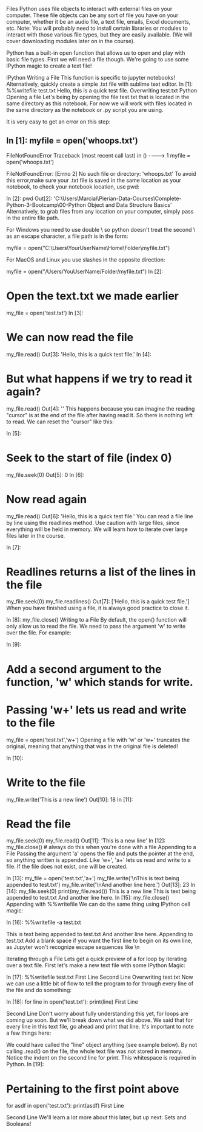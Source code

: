 Files
Python uses file objects to interact with external files on your computer. These file objects can be any sort of file you have on your computer, whether it be an audio file, a text file, emails, Excel documents, etc. Note: You will probably need to install certain libraries or modules to interact with those various file types, but they are easily available. (We will cover downloading modules later on in the course).

Python has a built-in open function that allows us to open and play with basic file types. First we will need a file though. We're going to use some IPython magic to create a text file!

IPython Writing a File
This function is specific to jupyter notebooks! Alternatively, quickly create a simple .txt file with sublime text editor.
In [1]:
%%writefile test.txt
Hello, this is a quick test file.
Overwriting test.txt
Python Opening a file
Let's being by opening the file test.txt that is located in the same directory as this notebook. For now we will work with files located in the same directory as the notebook or .py script you are using.

It is very easy to get an error on this step:

In [1]:
myfile = open('whoops.txt')
---------------------------------------------------------------------------
FileNotFoundError                         Traceback (most recent call last)
<ipython-input-1-dafe28ee473f> in <module>()
----> 1 myfile = open('whoops.txt')

FileNotFoundError: [Errno 2] No such file or directory: 'whoops.txt'
To avoid this error,make sure your .txt file is saved in the same location as your notebook, to check your notebook location, use pwd:

In [2]:
pwd
Out[2]:
'C:\\Users\\Marcial\\Pierian-Data-Courses\\Complete-Python-3-Bootcamp\\00-Python Object and Data Structure Basics'
Alternatively, to grab files from any location on your computer, simply pass in the entire file path.

For Windows you need to use double \ so python doesn't treat the second \ as an escape character, a file path is in the form:

myfile = open("C:\\Users\\YourUserName\\Home\\Folder\\myfile.txt")

For MacOS and Linux you use slashes in the opposite direction:

myfile = open("/Users/YouUserName/Folder/myfile.txt")
In [2]:
# Open the text.txt we made earlier
my_file = open('test.txt')
In [3]:
# We can now read the file
my_file.read()
Out[3]:
'Hello, this is a quick test file.'
In [4]:
# But what happens if we try to read it again?
my_file.read()
Out[4]:
''
This happens because you can imagine the reading "cursor" is at the end of the file after having read it. So there is nothing left to read. We can reset the "cursor" like this:

In [5]:
# Seek to the start of file (index 0)
my_file.seek(0)
Out[5]:
0
In [6]:
# Now read again
my_file.read()
Out[6]:
'Hello, this is a quick test file.'
You can read a file line by line using the readlines method. Use caution with large files, since everything will be held in memory. We will learn how to iterate over large files later in the course.

In [7]:
# Readlines returns a list of the lines in the file
my_file.seek(0)
my_file.readlines()
Out[7]:
['Hello, this is a quick test file.']
When you have finished using a file, it is always good practice to close it.

In [8]:
my_file.close()
Writing to a File
By default, the open() function will only allow us to read the file. We need to pass the argument 'w' to write over the file. For example:

In [9]:
# Add a second argument to the function, 'w' which stands for write.
# Passing 'w+' lets us read and write to the file

my_file = open('test.txt','w+')
Opening a file with 'w' or 'w+' truncates the original, meaning that anything that was in the original file is deleted!

In [10]:
# Write to the file
my_file.write('This is a new line')
Out[10]:
18
In [11]:
# Read the file
my_file.seek(0)
my_file.read()
Out[11]:
'This is a new line'
In [12]:
my_file.close()  # always do this when you're done with a file
Appending to a File
Passing the argument 'a' opens the file and puts the pointer at the end, so anything written is appended. Like 'w+', 'a+' lets us read and write to a file. If the file does not exist, one will be created.

In [13]:
my_file = open('test.txt','a+')
my_file.write('\nThis is text being appended to test.txt')
my_file.write('\nAnd another line here.')
Out[13]:
23
In [14]:
my_file.seek(0)
print(my_file.read())
This is a new line
This is text being appended to test.txt
And another line here.
In [15]:
my_file.close()
Appending with %%writefile
We can do the same thing using IPython cell magic:

In [16]:
%%writefile -a test.txt

This is text being appended to test.txt
And another line here.
Appending to test.txt
Add a blank space if you want the first line to begin on its own line, as Jupyter won't recognize escape sequences like \n

Iterating through a File
Lets get a quick preview of a for loop by iterating over a text file. First let's make a new text file with some IPython Magic:

In [17]:
%%writefile test.txt
First Line
Second Line
Overwriting test.txt
Now we can use a little bit of flow to tell the program to for through every line of the file and do something:

In [18]:
for line in open('test.txt'):
    print(line)
First Line

Second Line
Don't worry about fully understanding this yet, for loops are coming up soon. But we'll break down what we did above. We said that for every line in this text file, go ahead and print that line. It's important to note a few things here:

We could have called the "line" object anything (see example below).
By not calling .read() on the file, the whole text file was not stored in memory.
Notice the indent on the second line for print. This whitespace is required in Python.
In [19]:
# Pertaining to the first point above
for asdf in open('test.txt'):
    print(asdf)
First Line

Second Line
We'll learn a lot more about this later, but up next: Sets and Booleans!
